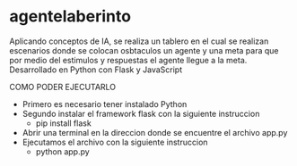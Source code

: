 # agentelaberinto
Aplicando conceptos de IA, se realiza un tablero en el cual se realizan escenarios donde se colocan osbtaculos un agente y una meta para que por medio del estimulos y respuestas el agente llegue a la meta. Desarrollado en Python con Flask y JavaScript

COMO PODER EJECUTARLO 

- Primero es necesario tener instalado Python 
- Segundo instalar el framework flask con la siguiente instruccion 
  - pip install flask 
- Abrir una terminal en la direccion donde se encuentre el archivo app.py
- Ejecutamos el archivo con la siguiente instruccion
  - python app.py
  
 
